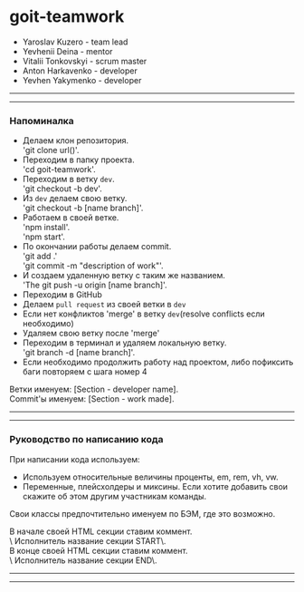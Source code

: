 # goit-teamwork

* Yaroslav Kuzero - team lead
* Yevhenii Deina  - mentor
* Vitalii Tonkovskyi - scrum master
* Anton Harkavenko - developer
* Yevhen Yakymenko - developer

---
---
### Напоминалка
* Делаем клон репозитория.   
     'git clone url()'.   
* Переходим в папку проекта.   
     'cd goit-teamwork'.   
* Переходим в ветку `dev`.   
     'git checkout -b dev'.   
* Из `dev` делаем свою ветку.   
     'git checkout -b [name branch]'.   
* Работаем в своей ветке.   
     'npm install'.   
     'npm start'.   
* По окончании работы делаем commit.   
     'git add .'    
     'git commit -m "description of work"'.   
* И создаем удаленную ветку с таким же названием.   
     'The git push -u origin [name branch]'.   
* Переходим в GitHub
* Делаем `pull request` из своей ветки в `dev`
* Если нет конфликтов 'merge' в ветку `dev`(resolve conflicts если необходимо)
* Удаляем свою ветку после 'merge'
* Переходим в терминал и удаляем локальную ветку.   
     'git branch -d [name branch]'.   
* Если необходимо продолжить работу над проектом, либо пофиксить баги повторяем с шага номер 4

Ветки именуем: [Section - developer name].   
Commit'ы именуем: [Section - work made].   

---
---
### Руководство по написанию кода
При написании кода используем:    
* Используем относительные величины проценты, em, rem, vh, vw. 
* Переменные, плейсхолдеры и миксины.
Если хотите добавить свои скажите об этом другим участникам команды.

Свои классы предпочтительно именуем по БЭМ, где это возможно.

В начале своей HTML секции ставим коммент.   
\\ Исполнитель название секции START\\.   
В конце своей HTML секции ставим коммент.   
\\ Исполнитель название секции END\\.   

---
---
